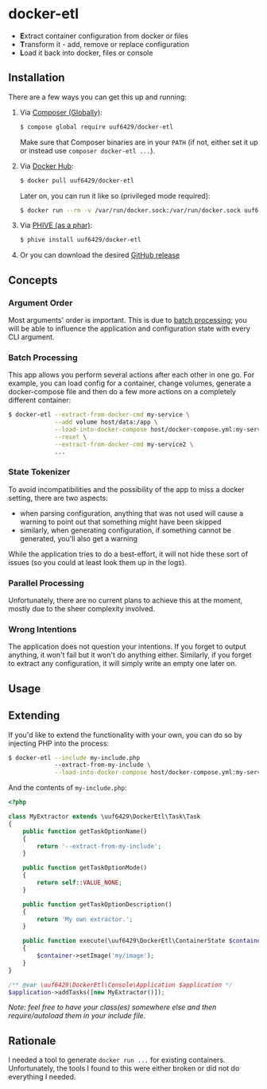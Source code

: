 # docker-etl

<!-- TODO badges go here -->

- **E**xtract container configuration from docker or files
- **T**ransform it - add, remove or replace configuration
- **L**oad it back into docker, files or console

## Installation

There are a few ways you can get this up and running:

1. Via [Composer (Globally)](https://getcomposer.org/):
   ```bash
   $ compose global require uuf6429/docker-etl
   ```
   Make sure that Composer binaries are in your `PATH` (if not, either set it up or instead use `composer docker-etl ...`).

2. Via [Docker Hub](https://hub.docker.com/r/uuf6429):
   ```bash
   $ docker pull uuf6429/docker-etl
   ```
   Later on, you can run it like so (privileged mode required):
   ```bash
   $ docker run --rm -v /var/run/docker.sock:/var/run/docker.sock uuf6429/docker-etl
   ```

3. Via [PHIVE (as a phar)](https://phar.io/):
   ```bash
   $ phive install uuf6429/docker-etl
   ```

4. Or you can download the desired [GitHub release](https://github.com/uuf6429/docker-etl/releases)

## Concepts

### Argument Order

Most arguments' order is important. This is due to [batch processing](#batch-processing); you will be able
to influence the application and configuration state with every CLI argument.

### Batch Processing

This app allows you perform several actions after each other in one go.
For example, you can load config for a container, change volumes, generate a docker-compose file and then do a few more
actions on a completely different container:
```bash
$ docker-etl --extract-from-docker-cmd my-service \
             --add volume host/data:/app \
             --load-into-docker-compose host/docker-compose.yml:my-service \
             --reset \
             --extract-from-docker-cmd my-service2 \
             ...
```

### State Tokenizer

To avoid incompatibilities and the possibility of the app to miss a docker setting, there are two aspects:

- when parsing configuration, anything that was not used will cause a warning to point out that something might have been skipped
- similarly, when generating configuration, if something cannot be generated, you'll also get a warning

While the application tries to do a best-effort, it will not hide these sort of issues (so you could at least look them up in the logs).

### Parallel Processing

Unfortunately, there are no current plans to achieve this at the moment, mostly due to the sheer complexity involved.

### Wrong Intentions

The application does not question your intentions. If you forget to output anything, it won't fail but it won't do anything either.
Similarly, if you forget to extract any configuration, it will simply write an empty one later on.

## Usage

<!-- TODO arguments available go here -->

## Extending

If you'd like to extend the functionality with your own, you can do so by injecting PHP into the process:
```bash
$ docker-etl --include my-include.php
             --extract-from-my-include \
             --load-into-docker-compose host/docker-compose.yml:my-service \
```
And the contents of `my-include.php`:
```php
<?php

class MyExtractor extends \uuf6429\DockerEtl\Task\Task
{
    public function getTaskOptionName()
    {
        return '--extract-from-my-include';
    }

    public function getTaskOptionMode()
    {
        return self::VALUE_NONE;
    }

    public function getTaskOptionDescription()
    {
        return 'My own extractor.';
    }

    public function execute(\uuf6429\DockerEtl\ContainerState $container)
    {
        $container->setImage('my/image');
    }
}

/** @var \uuf6429\DockerEtl\Console\Application $application */
$application->addTasks([new MyExtractor()]);
```
*Note: feel free to have your class(es) somewhere else and then require/autoload them in your include file.*

## Rationale

I needed a tool to generate `docker run ...` for existing containers.
Unfortunately, the tools I found to this were either broken or did not do everything I needed.
